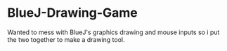 # BlueJ-Drawing-Game
Wanted to mess with BlueJ's graphics drawing and mouse inputs so i put the two together to make a drawing tool.
